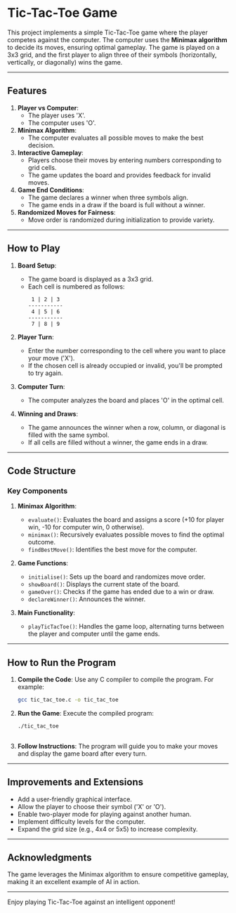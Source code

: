 # Tic-Tac-Toe Game

This project implements a simple Tic-Tac-Toe game where the player competes against the computer. The computer uses the **Minimax algorithm** to decide its moves, ensuring optimal gameplay. The game is played on a 3x3 grid, and the first player to align three of their symbols (horizontally, vertically, or diagonally) wins the game.

---

## Features

1. **Player vs Computer**:
   - The player uses 'X'.
   - The computer uses 'O'.
2. **Minimax Algorithm**:
   - The computer evaluates all possible moves to make the best decision.
3. **Interactive Gameplay**:
   - Players choose their moves by entering numbers corresponding to grid cells.
   - The game updates the board and provides feedback for invalid moves.
4. **Game End Conditions**:
   - The game declares a winner when three symbols align.
   - The game ends in a draw if the board is full without a winner.
5. **Randomized Moves for Fairness**:
   - Move order is randomized during initialization to provide variety.

---

## How to Play

1. **Board Setup**:
   - The game board is displayed as a 3x3 grid.
   - Each cell is numbered as follows:
     ```
      1 | 2 | 3
     -----------
      4 | 5 | 6
     -----------
      7 | 8 | 9
     ```

2. **Player Turn**:
   - Enter the number corresponding to the cell where you want to place your move ('X').
   - If the chosen cell is already occupied or invalid, you'll be prompted to try again.

3. **Computer Turn**:
   - The computer analyzes the board and places 'O' in the optimal cell.

4. **Winning and Draws**:
   - The game announces the winner when a row, column, or diagonal is filled with the same symbol.
   - If all cells are filled without a winner, the game ends in a draw.

---

## Code Structure

### Key Components

1. **Minimax Algorithm**:
   - `evaluate()`: Evaluates the board and assigns a score (+10 for player win, -10 for computer win, 0 otherwise).
   - `minimax()`: Recursively evaluates possible moves to find the optimal outcome.
   - `findBestMove()`: Identifies the best move for the computer.

2. **Game Functions**:
   - `initialise()`: Sets up the board and randomizes move order.
   - `showBoard()`: Displays the current state of the board.
   - `gameOver()`: Checks if the game has ended due to a win or draw.
   - `declareWinner()`: Announces the winner.

3. **Main Functionality**:
   - `playTicTacToe()`: Handles the game loop, alternating turns between the player and computer until the game ends.

---

## How to Run the Program

1. **Compile the Code**:
   Use any C compiler to compile the program. For example:
   ```bash
   gcc tic_tac_toe.c -o tic_tac_toe
   ```

2. **Run the Game**:
   Execute the compiled program:
   ```bash
   ./tic_tac_toe
  

3. **Follow Instructions**:
   The program will guide you to make your moves and display the game board after every turn.

---

## Improvements and Extensions

- Add a user-friendly graphical interface.
- Allow the player to choose their symbol ('X' or 'O').
- Enable two-player mode for playing against another human.
- Implement difficulty levels for the computer.
- Expand the grid size (e.g., 4x4 or 5x5) to increase complexity.

---

## Acknowledgments

The game leverages the Minimax algorithm to ensure competitive gameplay, making it an excellent example of AI in action.

---

Enjoy playing Tic-Tac-Toe against an intelligent opponent!


